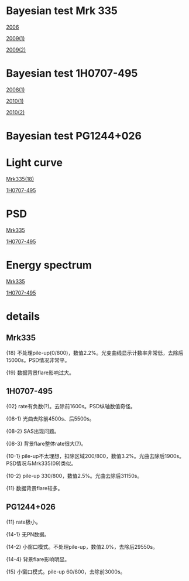 # Bayesian test Mrk 335

[2006][1]

[2009(1)][2] 

[2009(2)][3] 


# Bayesian test 1H0707-495

[2008(1)][4]

[2010(1)][5]

[2010(2)][6]


# Bayesian test PG1244+026

# Light curve

[Mrk335(18)][9]

[1H0707-495][10]


# PSD

[Mrk335][8]

[1H0707-495][11]

# Energy spectrum

[Mrk335][7]

[1H0707-495][12]




# details

## Mrk335
  
  {18}   不处理pile-up(0/800)，数值2.2%。光变曲线显示计数率非常低，去除后15000s。PSD情况非常平。
  
  {19}   数据背景flare影响过大。
  

## 1H0707-495
  
  {02}      rate有负数(?)。去除前1600s。PSD纵轴数值奇怪。
  
  {08-1}  光曲去除前4500s、后5500s。
  
  {08-2}  SAS出现问题。
  
  {08-3}  背景flare整体rate很大(?)。
  
  {10-1}  pile-up不太理想，扣除区域200/800，数值3.2%。光曲去除后1900s。PSD情况与Mrk335(09)类似。
  
  {10-2}  pile-up 330/800，数值2.5%。光曲去除后31150s。
  
  {11}     数据背景flare较多。

## PG1244+026

  {11}      rate极小。
  
  {14-1}  无PN数据。
  
  {14-2}  小窗口模式。不处理pile-up，数值2.0%，去除后29550s。
  
  {14-4}  背景flare影响明显。
  
  {15}      小窗口模式。pile-up 60/800，去除前3000s。
  



[1]: https://nbviewer.jupyter.org/github/Ylllllax/Graduation-thesis-work-2019/blob/master/Mrk335/Bayesian%20test%20iminuit%2006.ipynb
[2]: https://nbviewer.jupyter.org/github/Ylllllax/Graduation-thesis-work-2019/blob/master/Mrk335/Bayesian%20test%20iminuit%20091.ipynb
[3]: https://nbviewer.jupyter.org/github/Ylllllax/Graduation-thesis-work-2019/blob/master/Mrk335/Bayesian%20test%20iminuit%20092.ipynb
[4]: https://nbviewer.jupyter.org/github/Ylllllax/Graduation-thesis-work-2019/blob/master/1H0707-495/Bayesian%20test%201H0707-495%2808-1%29.ipynb
[5]: https://nbviewer.jupyter.org/github/Ylllllax/Graduation-thesis-work-2019/blob/master/1H0707-495/Bayesian%20test%201H0707-495%2810-1%29.ipynb
[6]: https://nbviewer.jupyter.org/github/Ylllllax/Graduation-thesis-work-2019/blob/master/1H0707-495/Bayesian%20test%201H0707-495%2810-2%29.ipynb
[7]: https://nbviewer.jupyter.org/github/Ylllllax/Graduation-thesis-work-2019/blob/master/Mrk335/energy%20set.ipynb
[8]: https://nbviewer.jupyter.org/github/Ylllllax/Graduation-thesis-work-2019/blob/master/Mrk335/PSD%20set%20improved%20%28with%20Poisson%29.ipynb
[9]: https://nbviewer.jupyter.org/github/Ylllllax/Graduation-thesis-work-2019/blob/master/Mrk335/Light%20curve%20Mrk335%2818%29.ipynb
[10]: https://nbviewer.jupyter.org/github/Ylllllax/Graduation-thesis-work-2019/blob/master/1H0707-495/Light%20curve%201H0707-495.ipynb
[11]: https://nbviewer.jupyter.org/github/Ylllllax/Graduation-thesis-work-2019/blob/master/1H0707-495/PSD%201H0707-495.ipynb
[12]: https://nbviewer.jupyter.org/github/Ylllllax/Graduation-thesis-work-2019/blob/master/1H0707-495/Energy%201H0707-495.ipynb

